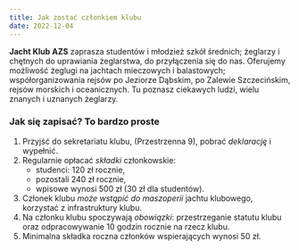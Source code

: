 ```yaml
---
title: Jak zostać członkiem klubu
date: 2022-12-04
---
```

**Jacht Klub AZS** zaprasza studentów i młodzież szkół średnich; żeglarzy i chętnych do uprawiania żeglarstwa, do przyłączenia się do nas.
Oferujemy możliwość żeglugi na jachtach mieczowych i balastowych; współorganizowania rejsów po Jeziorze Dąbskim, po Zalewie Szczecińskim, rejsów morskich i oceanicznych. Tu poznasz ciekawych ludzi, wielu znanych i uznanych żeglarzy.

### Jak się zapisać? To bardzo proste

1. Przyjść do sekretariatu klubu, (Przestrzenna 9), pobrać _deklarację_ i wypełnić.
2. Regularnie opłacać _składki_ członkowskie:
   - studenci: 120 zł rocznie,
   - pozostali 240 zł rocznie,
   - wpisowe wynosi 500 zł (30 zł dla studentów).
3. Członek klubu _może wstąpić do maszoperii_ jachtu klubowego, korzystać z infrastruktury klubu.
4. Na członku klubu spoczywają _obowiązki_: przestrzeganie statutu klubu oraz odpracowywanie 10 godzin rocznie na rzecz klubu.
5. Minimalna składka roczna członków wspierających wynosi 50 zł.
